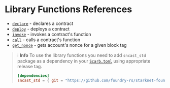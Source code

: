 # Library Functions References

* [`declare`](cast-library/declare.md) - declares a contract
* [`deploy`](cast-library/deploy.md) - deploys a contract
* [`invoke`](cast-library/invoke.md) - invokes a contract's function
* [`call`](cast-library/call.md) - calls a contract's function
* [`get_nonce`](cast-library/get_nonce.md) - gets account's nonce for a given block tag

> ℹ️ **Info**
> To use the library functions you need to add `sncast_std` package as a dependency in
> your [`Scarb.toml`](https://docs.swmansion.com/scarb/docs/guides/dependencies.html#adding-a-dependency)
> using appropriate release tag.
>```toml
> [dependencies]
> sncast_std = { git = "https://github.com/foundry-rs/starknet-foundry.git", tag = "v0.12.0" }
> ```
